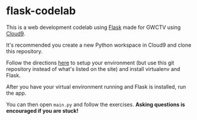 # flask-codelab
This is a web development codelab using [Flask](http://flask.pocoo.org) made for GWCTV using [Cloud9](https://c9.io).

It's recommended you create a new Python workspace in Cloud9 and clone this repository.

Follow the directions [here](https://blog.rmotr.com/getting-started-with-flask-1389d7dbe285) to setup your environment (but use this git repository instead of what's listed on the site) and install virtualenv and Flask.

After you have your virtual environment running and Flask is installed, run the app.

You can then open ```main.py``` and follow the exercises.
**Asking questions is encouraged if you are stuck!**
